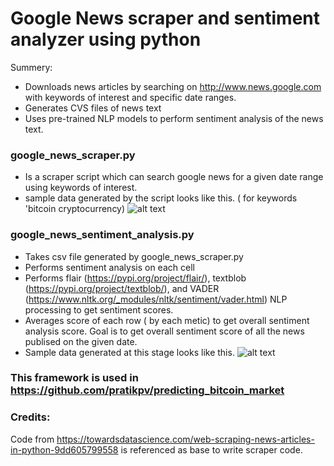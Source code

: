 # Google News scraper and sentiment analyzer using python

Summery:
* Downloads news articles by searching on http://www.news.google.com with keywords of interest and specific date ranges.
* Generates CVS files of news text
* Uses pre-trained NLP models to perform sentiment analysis of the news text.


### google_news_scraper.py

* Is a scraper script which can search google news for a given date range using keywords of interest.
* sample data generated by the script looks like this. ( for keywords 'bitcoin cryptocurrency)
  ![alt text](https://github.com/pratikpv/google_news_scraper_and_sentiment_analyzer/blob/master/sample_google_news_final.png)


### google_news_sentiment_analysis.py 

* Takes csv file generated by google_news_scraper.py
* Performs sentiment analysis on each cell
* Performs flair (https://pypi.org/project/flair/), textblob (https://pypi.org/project/textblob/), and VADER (https://www.nltk.org/_modules/nltk/sentiment/vader.html) NLP processing to get sentiment scores.
* Averages score of each row ( by each metic) to get overall sentiment analysis score. Goal is to get overall sentiment score of all the news publised on the given date.
* Sample data generated at this stage looks like this.
  ![alt text](https://github.com/pratikpv/google_news_scraper_and_sentiment_analyzer/blob/master/sample_google_news_final_sentiment.png)


### This framework is used in https://github.com/pratikpv/predicting_bitcoin_market

### Credits:
Code from https://towardsdatascience.com/web-scraping-news-articles-in-python-9dd605799558 is referenced as base to write scraper code.

